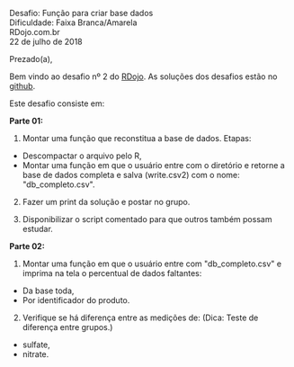 Desafio: Função para criar base dados<br>
Dificuldade: Faixa Branca/Amarela<br>
RDojo.com.br<br>
22 de julho de 2018<br>

Prezado(a),

Bem vindo ao desafio nº 2 do [RDojo](http://rdojo.com.br/). As soluções dos desafios estão no [github](https://github.com/pcbrom/desafios_RDojo).

Este desafio consiste em:

**Parte 01:**

01. Montar uma função que reconstitua a base de dados. Etapas:

* Descompactar o arquivo pelo R, 
* Montar uma função em que o usuário entre com o diretório e retorne a base de dados completa e salva (write.csv2) com o nome: "db_completo.csv".

02. Fazer um print da solução e postar no grupo.

03. Disponibilizar o script comentado para que outros também possam estudar.


**Parte 02:**

01. Montar uma função em que o usuário entre com "db_completo.csv" e imprima na tela o percentual de dados faltantes:

* Da base toda,
* Por identificador do produto.

02. Verifique se há diferença entre as medições de: (Dica: Teste de diferença entre grupos.)

* sulfate,
* nitrate.
